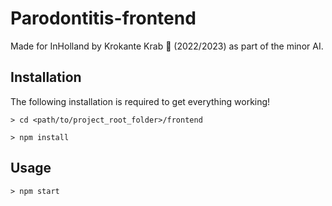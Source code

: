 # Parodontitis-frontend
Made for InHolland by Krokante Krab 🦀 (2022/2023) as part of the minor AI.

## Installation
The following installation is required to get everything working!
```
> cd <path/to/project_root_folder>/frontend

> npm install
```

## Usage
```
> npm start
```